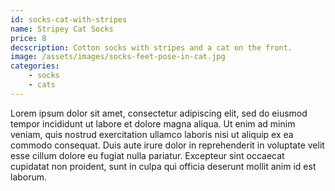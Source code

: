 ```yaml
---
id: socks-cat-with-stripes
name: Stripey Cat Socks
price: 8
decscription: Cotton socks with stripes and a cat on the front.
image: /assets/images/socks-feet-pose-in-cat.jpg
categories:
    - socks
    - cats
---
```


Lorem ipsum dolor sit amet, consectetur adipiscing elit, sed do eiusmod tempor incididunt ut labore et dolore magna aliqua. Ut enim ad minim veniam, quis nostrud exercitation ullamco laboris nisi ut aliquip ex ea commodo consequat. Duis aute irure dolor in reprehenderit in voluptate velit esse cillum dolore eu fugiat nulla pariatur. Excepteur sint occaecat cupidatat non proident, sunt in culpa qui officia deserunt mollit anim id est laborum.
